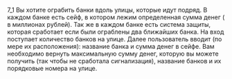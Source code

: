 7_1
Вы хотите ограбить банки вдоль улицы, которые идут подряд. В каждом банке есть сейф, в котором лежим определенная сумма денег ( в миллионах рублей). Так же в каждом банке есть система защиты, которая сработает если были ограблены два ближайших банка. 
На вход поступает количество банков на улице. Далее пользователь вводит (по мере их расположения): название банка и сумма денег в сейфе. 
Вам необходимо вернуть максимальную сумму денег,  которую вы можете получить (так чтобы не сработала сигнализация), название банков и их порядковые номера на улице.